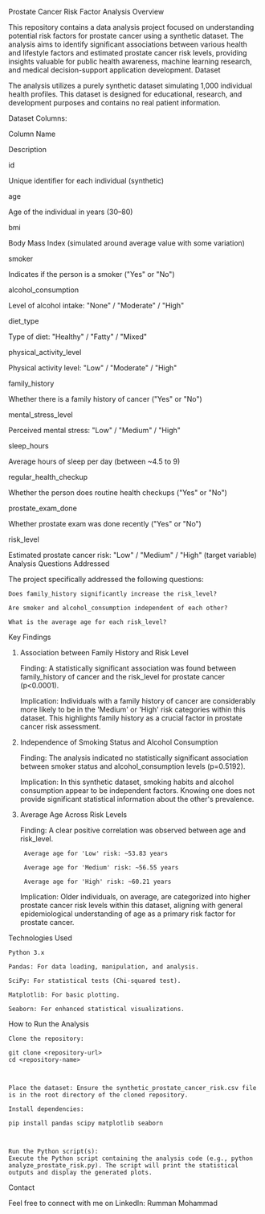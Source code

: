 Prostate Cancer Risk Factor Analysis
Overview

This repository contains a data analysis project focused on understanding potential risk factors for prostate cancer using a synthetic dataset. The analysis aims to identify significant associations between various health and lifestyle factors and estimated prostate cancer risk levels, providing insights valuable for public health awareness, machine learning research, and medical decision-support application development.
Dataset

The analysis utilizes a purely synthetic dataset simulating 1,000 individual health profiles. This dataset is designed for educational, research, and development purposes and contains no real patient information.

Dataset Columns:

Column Name
	

Description

id
	

Unique identifier for each individual (synthetic)

age
	

Age of the individual in years (30–80)

bmi
	

Body Mass Index (simulated around average value with some variation)

smoker
	

Indicates if the person is a smoker ("Yes" or "No")

alcohol_consumption
	

Level of alcohol intake: "None" / "Moderate" / "High"

diet_type
	

Type of diet: "Healthy" / "Fatty" / "Mixed"

physical_activity_level
	

Physical activity level: "Low" / "Moderate" / "High"

family_history
	

Whether there is a family history of cancer ("Yes" or "No")

mental_stress_level
	

Perceived mental stress: "Low" / "Medium" / "High"

sleep_hours
	

Average hours of sleep per day (between ~4.5 to 9)

regular_health_checkup
	

Whether the person does routine health checkups ("Yes" or "No")

prostate_exam_done
	

Whether prostate exam was done recently ("Yes" or "No")

risk_level
	

Estimated prostate cancer risk: "Low" / "Medium" / "High" (target variable)
Analysis Questions Addressed

The project specifically addressed the following questions:

    Does family_history significantly increase the risk_level?

    Are smoker and alcohol_consumption independent of each other?

    What is the average age for each risk_level?

Key Findings
1. Association between Family History and Risk Level

    Finding: A statistically significant association was found between family_history of cancer and the risk_level for prostate cancer (p\<0.0001).

    Implication: Individuals with a family history of cancer are considerably more likely to be in the 'Medium' or 'High' risk categories within this dataset. This highlights family history as a crucial factor in prostate cancer risk assessment.

2. Independence of Smoking Status and Alcohol Consumption

    Finding: The analysis indicated no statistically significant association between smoker status and alcohol_consumption levels (p=0.5192).

    Implication: In this synthetic dataset, smoking habits and alcohol consumption appear to be independent factors. Knowing one does not provide significant statistical information about the other's prevalence.

3. Average Age Across Risk Levels

    Finding: A clear positive correlation was observed between age and risk_level.

        Average age for 'Low' risk: ~53.83 years

        Average age for 'Medium' risk: ~56.55 years

        Average age for 'High' risk: ~60.21 years

    Implication: Older individuals, on average, are categorized into higher prostate cancer risk levels within this dataset, aligning with general epidemiological understanding of age as a primary risk factor for prostate cancer.

Technologies Used

    Python 3.x

    Pandas: For data loading, manipulation, and analysis.

    SciPy: For statistical tests (Chi-squared test).

    Matplotlib: For basic plotting.

    Seaborn: For enhanced statistical visualizations.

How to Run the Analysis

    Clone the repository:

    git clone <repository-url>
    cd <repository-name>



    Place the dataset: Ensure the synthetic_prostate_cancer_risk.csv file is in the root directory of the cloned repository.

    Install dependencies:

    pip install pandas scipy matplotlib seaborn



    Run the Python script(s):
    Execute the Python script containing the analysis code (e.g., python analyze_prostate_risk.py). The script will print the statistical outputs and display the generated plots.

Contact

Feel free to connect with me on LinkedIn: Rumman Mohammad

